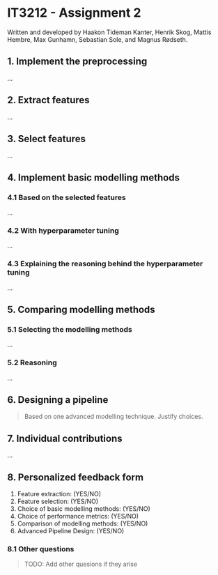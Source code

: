 # IT3212 - Assignment 2

Written and developed by Haakon Tideman Kanter, Henrik Skog, Mattis Hembre, Max Gunhamn, Sebastian Sole, and Magnus Rødseth.

## 1. Implement the preprocessing

...

## 2. Extract features

...

## 3. Select features

...

## 4. Implement basic modelling methods

### 4.1 Based on the selected features

...

### 4.2 With hyperparameter tuning

...

### 4.3 Explaining the reasoning behind the hyperparameter tuning

...

## 5. Comparing modelling methods

### 5.1 Selecting the modelling methods

...

### 5.2 Reasoning

...

## 6. Designing a pipeline

> Based on one advanced modelling technique. Justify choices.

## 7. Individual contributions

...

## 8. Personalized feedback form

1. Feature extraction: (YES/NO)
2. Feature selection: (YES/NO)
3. Choice of basic modelling methods: (YES/NO)
4. Choice of performance metrics: (YES/NO)
5. Comparison of modelling methods: (YES/NO)
6. Advanced Pipeline Design: (YES/NO)

### 8.1 Other questions

> TODO: Add other quesions if they arise
